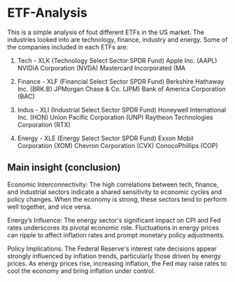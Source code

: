 # ETF-Analysis

This is a simple analysis of fout different ETFs in the US market. The industries looked into are technology, finance, industry and energy.
Some of the companies included in each ETFs are: 
  1. Tech - XLK (Technology Select Sector SPDR Fund) 
  Apple Inc. (AAPL)
  NVIDIA Corporation (NVDA)
  Mastercard Incorporated (MA 

  2. Finance - XLF (Financial Select Sector SPDR Fund)
  Berkshire Hathaway Inc. (BRK.B)
  JPMorgan Chase & Co. (JPM)
  Bank of America Corporation (BAC)


  4. Indus - XLI (Industrial Select Sector SPDR Fund)
  Honeywell International Inc. (HON)
  Union Pacific Corporation (UNP)
  Raytheon Technologies Corporation (RTX)


5. Energy - XLE (Energy Select Sector SPDR Fund)
Exxon Mobil Corporation (XOM)
Chevron Corporation (CVX)
ConocoPhillips (COP)

## Main insight (conclusion)
Economic Interconnectivity: The high correlations between tech, finance, and industrial sectors indicate a shared sensitivity to economic cycles and policy changes. When the economy is strong, these sectors tend to perform well together, and vice versa.

Energy’s Influence: The energy sector's significant impact on CPI and Fed rates underscores its pivotal economic role. Fluctuations in energy prices can ripple to affect inflation rates and prompt monetary policy adjustments.

Policy Implications: The Federal Reserve's interest rate decisions appear strongly influenced by inflation trends, particularly those driven by energy prices. As energy prices rise, increasing inflation, the Fed may raise rates to cool the economy and bring inflation under control.
